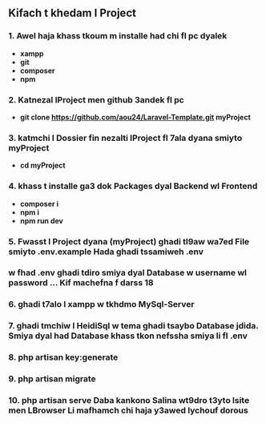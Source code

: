 ## Kifach t khedam l Project
    
### 1. Awel haja khass tkoum m installe had chi fl pc dyalek

- **xampp**
- **git**
- **composer**
- **npm**

### 2. Katnezal lProject men github 3andek fl pc 

- **git clone https://github.com/aou24/Laravel-Template.git  myProject**

### 3. katmchi l Dossier fin nezalti lProject fl 7ala dyana smiyto myProject

- **cd myProject**

### 4. khass t installe ga3 dok Packages dyal Backend wl Frontend

- **composer i**
- **npm i**
- **npm run dev** 

### 5. Fwasst l Project dyana (myProject) ghadi tl9aw wa7ed File smiyto .env.example Hada ghadi tssamiweh .env
### w fhad .env ghadi tdiro smiya dyal Database w username wl password ... Kif machefna f darss 18

### 6. ghadi t7alo l xampp w tkhdmo MySql-Server 

### 7. ghadi tmchiw l HeidiSql w tema ghadi tsaybo Database jdida. Smiya dyal had Database khass tkon nefssha smiya li fl .env 

### 8. php artisan key:generate

### 9. php artisan migrate

### 10. php artisan serve       Daba kankono Salina wt9dro t3yto lsite men LBrowser Li mafhamch chi haja y3awed lychouf dorous



